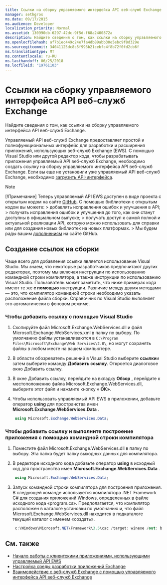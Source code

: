 ```yaml
---
title: Ссылки на сборку управляемого интерфейса API веб-служб Exchange
manager: sethgros
ms.date: 09/17/2015
ms.audience: Developer
localization_priority: Normal
ms.assetid: 130990db-6297-42dc-9f5d-f68a2400872a
description: Найдите сведения о том, как ссылки на сборку управляемого интерфейса API веб-служб Exchange.
ms.openlocfilehash: af7b1ec449c24e7fa4db89abb30e5ebc9f8d329e
ms.sourcegitcommit: 34041125dc8c5f993b21cebfc4f8b72f0fd2cb6f
ms.translationtype: MT
ms.contentlocale: ru-RU
ms.lasthandoff: 06/25/2018
ms.locfileid: "19761103"
---
```

# <a name="reference-the-ews-managed-api-assembly"></a>Ссылки на сборку управляемого интерфейса API веб-служб Exchange

Найдите сведения о том, как ссылки на сборку управляемого интерфейса API веб-служб Exchange.
  
Управляемый API веб-служб Exchange предоставляет простой и полнофункциональных интерфейс для разработки и расширения приложений, использующих веб-служб Exchange (EWS). С помощью Visual Studio или другой редактор кода, чтобы разрабатывать приложения управляемый API веб-служб Exchange, необходимо создать ссылку на сборку управляемого интерфейса API веб-служб Exchange. Если вы еще не установили уже управляемый API веб-служб Exchange, необходимо [загрузить API-интерфейса](http://aka.ms/ews-managed-api-readme).
  
> [!NOTE]
>  [!Примечание]  Теперь управляемый API EWS доступен в виде проекта с открытым кодом на сайте [GitHub](https://github.com/officedev/ews-managed-api). С помощью библиотеки с открытым кодом вы можете: >  добавлять исправления ошибок и улучшения в API; >  получать исправления ошибок и улучшения до того, как они станут доступны в официальном выпуске; >  получать доступ к самой полной и актуальной реализации API, которую можно использовать для справки или для создания новых библиотек на новых платформах. >  Мы будем рады вашим [дополнениям](https://github.com/OfficeDev/ews-managed-api/blob/master/CONTRIBUTING.md) на сайте GitHub. 
  
## <a name="referencing-the-assembly"></a>Создание ссылок на сборки

Чаще всего для добавления ссылки является использование Visual Studio. Мы знаем, что некоторые разработчиков предпочитают других редакторах, поэтому мы включая инструкции по использованию командной строки компилятора, а также инструкции по использованию Visual Studio. Пользователь может заметить, что ниже примерах кода имеют те же **с помощью** инструкции. Различие между двумя методами — это, что компилятор командной строки необходимо указать расположение файла сборки. Справочник по Visual Studio выполняет это автоматически в фоновом режиме. 
  
### <a name="to-add-a-reference-by-using-visual-studio"></a>Чтобы добавить ссылку с помощью Visual Studio

1. Скопируйте файл Microsoft.Exchange.WebServices.dll и файл Microsoft.Exchange.WebServices.xml в папку по выбору. По умолчанию файлы устанавливаются в `C:\Program Files\Microsoft\Exchange\Web Services\2.0\`, но могут сохранять файлы в любом месте на вашем компьютере.
    
2. В области обозреватель решений в Visual Studio выберите **ссылки**и затем выберите команду **Добавить ссылку**. Откроется диалоговое окно Добавить ссылку.
    
3. В окне Добавить ссылку, перейдите на вкладку **Обзор** , перейдите к местоположению файла Microsoft.Exchange.WebServices.dll, выберите этот файл и нажмите кнопку « **ОК»**. 
    
4. Чтобы использовать управляемый API EWS в приложении, добавьте оператор **using** для пространства имен **Microsoft.Exchange.WebServices.Data** . 
    
   ```cs
    using Microsoft.Exchange.WebServices.Data;
   ```

### <a name="to-add-a-reference-and-build-your-application-with-the-command-line-compiler"></a>Чтобы добавить ссылку и выполните построение приложения с помощью командной строки компилятора

1. Поместите файл Microsoft.Exchange.WebServices.dll в папку по выбору. Эта папка будет папку выходных данных для компилятора.
    
2. В редакторе исходного кода добавьте оператор **using** в исходный код для пространства имен **Microsoft.Exchange.WebServices.Data** . 
    
   ```cs
    using Microsoft.Exchange.WebServices.Data;
   ```

3. Запуск командной строки компилятора для построения приложения. В следующей команде используется компилятора .NET Framework C# для создания приложений Windows, определенных в файле исходного кода «program.cs». Предполагается, что компилятор расположен в каталоге установки по умолчанию и, что файл Microsoft.Exchange.WebServices.dll находится в подкаталоге текущий каталог с именем «создать».
    
   ```cs
    c:\Windows\Microsoft.NET\Framework\3.5\csc /target: winexe /out: build\testApplication /reference: build\Microsoft.Exchange.WebServices.dll program.cs
   ```

## <a name="see-also"></a>См. также

- [Начало работы с клиентскими приложениями, использующими управляемый API EWS](get-started-with-ews-managed-api-client-applications.md)    
- [Настройка среды разработки приложений Exchange](setting-up-your-exchange-application-development-environment.md)   
- [Взаимодействие с веб-служб Exchange с помощью управляемого интерфейса API веб-служб Exchange](how-to-communicate-with-ews-by-using-the-ews-managed-api.md)
    

